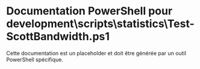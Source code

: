 # Documentation PowerShell pour development\scripts\statistics\Test-ScottBandwidth.ps1

Cette documentation est un placeholder et doit être générée par un outil PowerShell spécifique.
